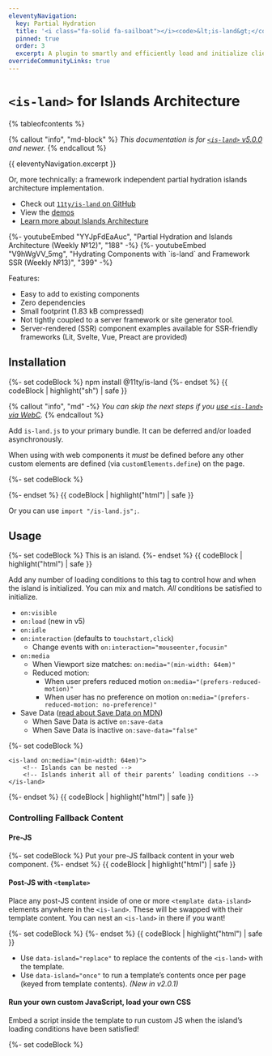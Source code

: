 ```yaml
---
eleventyNavigation:
  key: Partial Hydration
  title: '<i class="fa-solid fa-sailboat"></i><code>&lt;is-land&gt;</code>'
  pinned: true
  order: 3
  excerpt: A plugin to smartly and efficiently load and initialize client-side components to your web site.
overrideCommunityLinks: true
---
```


# `<is-land>` for Islands Architecture

{% tableofcontents %}

{% callout "info", "md-block" %}
_This documentation is for [`<is-land>` v5.0.0](https://github.com/11ty/is-land/releases/tag/v5.0.0) and newer._
{% endcallout %}

{{ eleventyNavigation.excerpt }}

Or, more technically: a framework independent partial hydration islands architecture implementation.

- Check out [`11ty/is-land` on GitHub](https://github.com/11ty/is-land)
- View the [demos](https://is-land.11ty.dev/)
- [Learn more about Islands Architecture](https://jasonformat.com/islands-architecture/)

<div class="youtube-related">
  {%- youtubeEmbed "YYJpFdEaAuc", "Partial Hydration and Islands Architecture (Weekly №12)", "188" -%}
  {%- youtubeEmbed "V9hWgVV_5mg", "Hydrating Components with `is-land` and Framework SSR (Weekly №13)", "399" -%}
</div>

Features:

- Easy to add to existing components
- Zero dependencies
- Small footprint (1.83 kB compressed)
- Not tightly coupled to a server framework or site generator tool.
- Server-rendered (SSR) component examples available for SSR-friendly frameworks (Lit, Svelte, Vue, Preact are provided)

## Installation

{%- set codeBlock %}
npm install @11ty/is-land
{%- endset %}
{{ codeBlock | highlight("sh") | safe }}

{% callout "info", "md" -%}
_You can skip the next steps if you [use `<is-land>` via WebC](/docs/languages/webc/#use-with-is-land)._
{% endcallout %}

Add `is-land.js` to your primary bundle. It can be deferred and/or loaded asynchronously.

When using with web components it _must_ be defined before any other custom elements are defined (via `customElements.define`) on the page.

{%- set codeBlock %}
<script type="module" src="/is-land.js"></script>
{%- endset %}
{{ codeBlock | highlight("html") | safe }}

Or you can use `import "/is-land.js";`.

## Usage

{%- set codeBlock %}
<is-land>This is an island.</is-land>
{%- endset %}
{{ codeBlock | highlight("html") | safe }}

Add any number of loading conditions to this tag to control how and when the island is initialized. You can mix and match. _All_ conditions be satisfied to initialize.

- `on:visible`
- `on:load` (new in v5)
- `on:idle`
- `on:interaction` (defaults to `touchstart,click`)
  - Change events with `on:interaction="mouseenter,focusin"`
- `on:media`
  - When Viewport size matches: `on:media="(min-width: 64em)"`
  - Reduced motion:
    - When user prefers reduced motion `on:media="(prefers-reduced-motion)"`
    - When user has no preference on motion `on:media="(prefers-reduced-motion: no-preference)"`
- Save Data ([read about Save Data on MDN](https://developer.mozilla.org/en-US/docs/Web/API/NetworkInformation/saveData))
  - When Save Data is active `on:save-data`
  - When Save Data is inactive `on:save-data="false"`

{%- set codeBlock %}
<is-land on:visible on:idle>
	<!-- your HTML here -->

	<is-land on:media="(min-width: 64em)">
		<!-- Islands can be nested -->
		<!-- Islands inherit all of their parents’ loading conditions -->
	</is-land>
</is-land>
{%- endset %}
{{ codeBlock | highlight("html") | safe }}

### Controlling Fallback Content

#### Pre-JS

{%- set codeBlock %}
<is-land on:visible on:idle>
	<vanilla-web-component>
		Put your pre-JS fallback content in your web component.
	</vanilla-web-component>
</is-land>
{%- endset %}
{{ codeBlock | highlight("html") | safe }}

#### Post-JS with `<template>`

Place any post-JS content inside of one or more `<template data-island>` elements anywhere in the `<is-land>`. These will be swapped with their template content. You can nest an `<is-land>` in there if you want!

{%- set codeBlock %}
<is-land on:visible on:idle>
  <template data-island>
    <vanilla-web-component>
      This component is post-JS.
    </vanilla-web-component>
  </template>
</is-land>
{%- endset %}
{{ codeBlock | highlight("html") | safe }}

* Use `data-island="replace"` to replace the contents of the `<is-land>` with the template.
* Use `data-island="once"` to run a template’s contents once per page (keyed from template contents). _(New in v2.0.1)_

#### Run your own custom JavaScript, load your own CSS

Embed a script inside the template to run custom JS when the island’s loading conditions have been satisfied!

{%- set codeBlock %}
<is-land on:visible>
	<template data-island>
		<!-- CSS -->
		<style>
			/* My custom CSS */
		</style>
		<link rel="stylesheet" href="my-css-file.css" />

		<!-- JS -->
		<script type="module">
			console.log("Hydrating!");
		</script>
		<script type="module" src="my-js-file.js"></script>
	</template>
</is-land>
{%- endset %}
{{ codeBlock | highlight("html") | safe }}

You can also use the `ready` attribute for styling, added to the `<is-land>` when the island has been hydrated.

{%- set codeBlock %}
<style>
	is-land[ready] {
		background-color: lightgreen;
	}
</style>
{%- endset %}
{{ codeBlock | highlight("html") | safe }}

### Framework Component Support

- `type`: initialize a framework initialization type, registered by you. Examples included for: `alpine`, `petite-vue`, `vue`, `vue-ssr`, `preact`, `preact-ssr`, `svelte`, or `svelte-ssr`.

[Demos, examples, and source code](https://is-land.11ty.dev/) are available for each framework listed here.

#### Petite Vue

- [Examples](https://is-land.11ty.dev/demo-vue)
- Small library (~9K)
- Rendering modes: Client
- Progressive-enhancement friendly (full control of fallback content)

{%- set codeBlock %}
<script type="module">
	// Define once for any number of Petite Vue islands.
Island.addInitType("petite-vue", async (target) => {
	const { createApp } = await import("https://unpkg.com/petite-vue@0.4.1/dist/petite-vue.es.js");
	createApp().mount(target);
});
</script>
<is-land on:visible type="petite-vue" v-scope="{ name: 'Vue' }">
  Hello from <span v-html="name">HTML</span>
</is-land>
{%- endset %}
{{ codeBlock | highlight("html") | safe }}

#### Vue

- [Examples](https://is-land.11ty.dev/demo-vue)
- Larger library (~73 kB)
- Rendering modes: Client (shown), Server, Server + Client (Hydration)

{%- set codeBlock %}
<script type="module">
	// Define once for any number of Vue islands.
Island.addInitType("vue", async (target) => {
	const { createApp } = await import("https://unpkg.com/vue@3.5.13/dist/vue.esm-browser.js");
	createApp({
		data: () => (target.dataset), // use <is-land data-> attributes as component data
	}).mount(target);
});
</script>
<is-land on:visible type="vue" data-name="Vue">
	Hello from <span v-text="name"></span>
</is-land>
{%- endset %}
{{ codeBlock | highlight("html") | safe }}

#### Svelte

* [Examples](https://is-land.11ty.dev/demo-svelte) (using Import Maps)
* Medium-sized library
* Rendering modes: Client, Server, Server + Client (Hydration)
* Requires a compiler for client mode (uncommon)

{%- set codeBlock %}{% raw %}
<script type="module">
	// Define once for any number of Svelte islands.
Island.addInitType("svelte", async (target) => {
	// requires an Import map and svelte is lazy loaded when island is ready
	const { mount } = await import("svelte");
	const component = await import(target.getAttribute("import"));

	mount(component.default, {
		target: target,
		props: {},
	});
});
</script>
<!-- This example uses an Eleventy `svelte` Universal Filter (see SveltePlugin.cjs) -->
{% assign component = "./lib/svelte/my-component-js-only.svelte" | svelte %}
<is-land on:visible type="svelte" import="{{ component.clientJsUrl }}"></is-land>
{% endraw %}{%- endset %}
{{ codeBlock | highlight("html") | safe }}

<details>
  <summary>Show sample Import Map</summary>

{%- set codeBlock %}
<!-- importmap from https://generator.jspm.io/ -->
<script type="importmap">
	{
		"imports": {
			"svelte": "https://unpkg.com/svelte@5.19.10/src/index-client.js",
		"svelte/internal/client": "https://unpkg.com/svelte@5.19.10/src/internal/client/index.js",
		"svelte/internal/flags/legacy": "https://unpkg.com/svelte@5.19.10/src/internal/flags/legacy.js"
	},
	"scopes": {
		"https://unpkg.com/": {
			"clsx": "https://unpkg.com/clsx@2.1.1/dist/clsx.mjs",
			"esm-env": "https://unpkg.com/esm-env@1.2.2/index.js",
			"esm-env/browser": "https://unpkg.com/esm-env@1.2.2/true.js",
			"esm-env/development": "https://unpkg.com/esm-env@1.2.2/false.js",
			"esm-env/node": "https://unpkg.com/esm-env@1.2.2/false.js"
		}
	}
}
</script>
{%- endset %}
{{ codeBlock | highlight("html") | safe }}

</details>

#### Preact

* [Examples](https://is-land.11ty.dev/demo-preact)
* Small library (~9 kB)
* Rendering modes: Client (shown), Server, Server + Client (Hydration)
* No compiler needed when using [`htm`](https://github.com/developit/htm) rather than JSX.

{%- set codeBlock %}
<script type="module">
	// Define once for any number of Preact islands.
Island.addInitType("preact", async (target) => {
	const component = await import(target.getAttribute("import"));
	component.default(target);
});
</script>
<is-land on:visible type="preact" import="preact-component.js"></is-land>
{%- endset %}
{{ codeBlock | highlight("html") | safe }}

<details>
  <summary>Example component code for <code>preact-component.js</code>:</summary>

{%- set codeBlock %}
import { html, render } from 'https://unpkg.com/htm/preact/index.mjs?module'

function App (props) {
  return html`<p><strong>Hello ${props.name}!</strong></p>`;
}

export default function(el) {
  render(html`<${App} name="from Preact" />`, el);
}
{%- endset %}
{{ codeBlock | highlight("js") | safe }}

</details>

#### Lit

* [Examples](https://is-land.11ty.dev/demo-lit) (using Import Maps)
* Small library (~10 kB)
* Rendering modes: Client, Server, Server + Client (Hydration)

{%- set codeBlock %}
<is-land on:visible import="lit-component.js">
  <lit-component name="Post-JS">Pre-JS Content</lit-web-component>
</is-land>
{%- endset %}
{{ codeBlock | highlight("html") | safe }}

<details>
  <summary>Show sample Import Map</summary>

{%- set codeBlock %}
<!-- importmap from https://generator.jspm.io/ -->
<script type="importmap">
	{
		"imports": {
			"lit": "https://unpkg.com/lit@3.2.1/index.js"
	},
	"scopes": {
		"https://unpkg.com/": {
			"@lit/reactive-element": "https://unpkg.com/@lit/reactive-element@2.0.4/reactive-element.js",
			"lit-element/lit-element.js": "https://unpkg.com/lit-element@4.1.1/lit-element.js",
			"lit-html": "https://unpkg.com/lit-html@3.2.1/lit-html.js",
			"lit-html/is-server.js": "https://unpkg.com/lit-html@3.2.1/is-server.js"
		}
	}
}
</script>
{%- endset %}
{{ codeBlock | highlight("html") | safe }}
</details>

<details>
  <summary>Example component code <code>lit-component.js</code>:</summary>

{%- set codeBlock %}
import {html, css, LitElement} from "lit";

customElements.define('lit-component', class extends LitElement {
  static properties = {
    name: {type: String},
  };

  render() {
    return html`<p>Hello, ${this.name || "Stranger"}!</p>`;
  }
});
{%- endset %}
{{ codeBlock | highlight("js") | safe }}

</details>

#### Alpine.js

* [Examples](https://is-land.11ty.dev/demo-alpine)
* Smaller library (~20 kB)
* Rendering modes: Client
* Progressive-enhancement friendly (control fallback content)

{%- set codeBlock %}
<script type="module">
	// Define once for any number of Alpine islands.
Island.addInitType("alpine", async (target) => {
	await import("https://unpkg.com/alpinejs@3.14.8/dist/cdn.min.js");
});

// Workaround for Alpine global mount
Island.addFallback("[x-data]", (node) => {
	if(node.hasAttribute("x-ignore")) {
		return;
  }

  node.setAttribute("x-ignore", "");

  return () => {
		node.removeAttribute("x-ignore");

    if(Alpine) {
			Alpine.nextTick(() => Alpine.initTree(node));
    }
  };
});
</script>
<is-land on:visible type="alpine">
  <div x-data="{ name: 'Alpine.js' }">
    Hello from <span x-text="name">HTML</span>!
  </div>
</is-land>
{%- endset %}
{{ codeBlock | highlight("html") | safe }}

#### Solid.js

* [Examples](https://is-land.11ty.dev/demo-solid) (using Import Maps)
* Medium library (~40 kB)
* Rendering modes: Client
